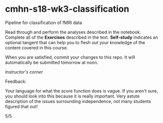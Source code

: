 # cmhn-s18-wk3-classification
Pipeline for classification of fMRI data

Read through and perform the analyses described in the notebook. Complete all of the **Exercises** described in the text. **Self-study** indicates an optional tangent that can help you to flesh out your knowledge of the content covered in this course.

When you are satisfied, commit your changes to this repo. It will automatically be submitted tomorrow at noon.


*Instructor's corner*

Feedback:

Your language for what the score function does is vague. If you aren't sure, you should look into this because it is really important. 
Very astute description of the issues surrounding independence, not many students figured that out! 

5/5
